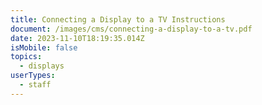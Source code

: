 ```yaml
---
title: Connecting a Display to a TV Instructions
document: /images/cms/connecting-a-display-to-a-tv.pdf
date: 2023-11-10T18:19:35.014Z
isMobile: false
topics:
  - displays
userTypes:
  - staff
---
```

